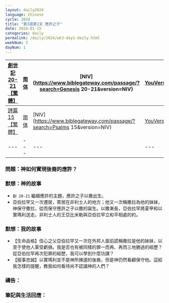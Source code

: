 ```yaml
---
layout: daily2024
language: Chinese
cycle: 2024
title: "第3週第1天 應許之子"
date: 2024-01-15
categories: daily
permalink: /daily/2024/wk3-day1-daily.html
weekNum: 3
dayNum: 1
---
```


| [創世記 20-21【繁體】](https://www.biblegateway.com/passage/?search=Genesis.20-21&version=CUVMPT) | [简体](https://www.biblegateway.com/passage/?search=Genesis.20-21&version=CUVMPS) | [NIV](https://www.biblegateway.com/passage/?search=Genesis 20-21&version=NIV) | [YouVersion](https://www.bible.com/zh-TW/bible/46/GEN.20) |
|---|---|---|---|
| [詩篇 15【繁體】](https://www.biblegateway.com/passage/?search=Psalms.15&version=CUVMPT) | [简体](https://www.biblegateway.com/passage/?search=Psalms.15&version=CUVMPS) | [NIV](https://www.biblegateway.com/passage/?search=Psalms 15&version=NIV) | [YouVersion](https://www.bible.com/zh-TW/bible/46/PSA.15) |
|---|---|---|---|


### 問題：神如何實現後裔的應許？

### 默想：神的故事
+ `創 20-21` 繼續應許的主題，應許之子以撒出生。
+ 亞伯拉罕又一次遷居，寄居在非利士人的地方；他又一次稱撒拉為他的妹妹，神保守撒拉，從而保守應許之子以撒的誕生。以撒漸長，亞伯拉罕將夏甲和以實瑪利送走。非利士人的王亞比米勒與亞伯拉罕立和平相處的約。

### 默想：我的故事
+ 【生命品格】信心之父亞伯拉罕又一次在外邦人面前謊稱撒拉是他的妹妹，以至于使他人蒙受虧損。我是否也有被同樣的罪一而再、再而三地勝過的經歷？從亞伯拉罕再次犯罪的經歷，我可以學到什麼功課？
+ 【服事忠誠】以實瑪利並不是神所揀選的後裔，但是神仍然看顧保守他。這給我怎樣的提醒，教我如何看待尚不認識神的人們？

### 禱告：

### 筆記與生活回應：
